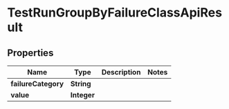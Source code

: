 

# TestRunGroupByFailureClassApiResult


## Properties

| Name | Type | Description | Notes |
|------------ | ------------- | ------------- | -------------|
|**failureCategory** | **String** |  |  |
|**value** | **Integer** |  |  |



